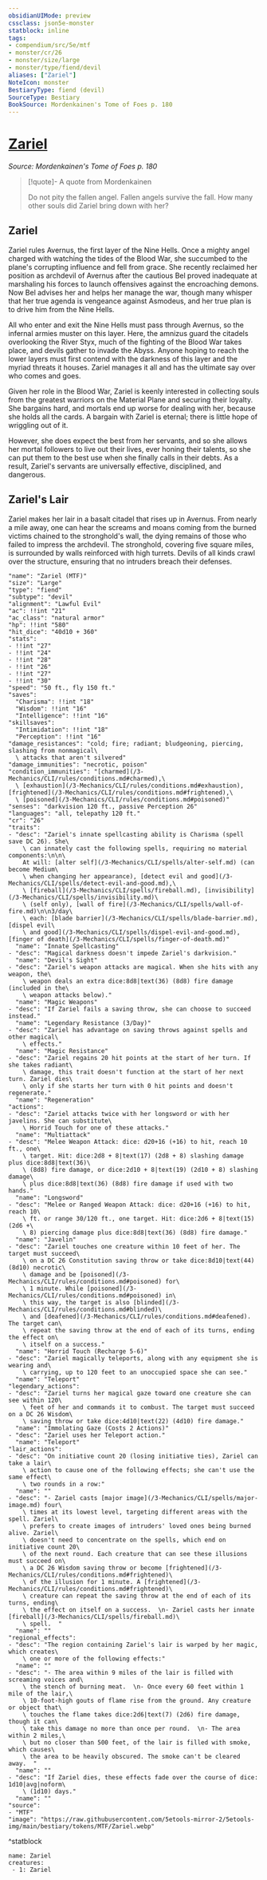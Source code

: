 ```yaml
---
obsidianUIMode: preview
cssclass: json5e-monster
statblock: inline
tags:
- compendium/src/5e/mtf
- monster/cr/26
- monster/size/large
- monster/type/fiend/devil
aliases: ["Zariel"]
NoteIcon: monster
BestiaryType: fiend (devil)
SourceType: Bestiary
BookSource: Mordenkainen's Tome of Foes p. 180
---
```

# [Zariel](3-Mechanics\CLI\bestiary\npc/zariel-mtf.md)
*Source: Mordenkainen's Tome of Foes p. 180*  

> [!quote]- A quote from Mordenkainen  
> 
> Do not pity the fallen angel. Fallen angels survive the fall. How many other souls did Zariel bring down with her?

## Zariel

Zariel rules Avernus, the first layer of the Nine Hells. Once a mighty angel charged with watching the tides of the Blood War, she succumbed to the plane's corrupting influence and fell from grace. She recently reclaimed her position as archdevil of Avernus after the cautious Bel proved inadequate at marshaling his forces to launch offensives against the encroaching demons. Now Bel advises her and helps her manage the war, though many whisper that her true agenda is vengeance against Asmodeus, and her true plan is to drive him from the Nine Hells.

All who enter and exit the Nine Hells must pass through Avernus, so the infernal armies muster on this layer. Here, the amnizus guard the citadels overlooking the River Styx, much of the fighting of the Blood War takes place, and devils gather to invade the Abyss. Anyone hoping to reach the lower layers must first contend with the darkness of this layer and the myriad threats it houses. Zariel manages it all and has the ultimate say over who comes and goes.

Given her role in the Blood War, Zariel is keenly interested in collecting souls from the greatest warriors on the Material Plane and securing their loyalty. She bargains hard, and mortals end up worse for dealing with her, because she holds all the cards. A bargain with Zariel is eternal; there is little hope of wriggling out of it.

However, she does expect the best from her servants, and so she allows her mortal followers to live out their lives, ever honing their talents, so she can put them to the best use when she finally calls in their debts. As a result, Zariel's servants are universally effective, disciplined, and dangerous.

## Zariel's Lair

Zariel makes her lair in a basalt citadel that rises up in Avernus. From nearly a mile away, one can hear the screams and moans coming from the burned victims chained to the stronghold's wall, the dying remains of those who failed to impress the archdevil. The stronghold, covering five square miles, is surrounded by walls reinforced with high turrets. Devils of all kinds crawl over the structure, ensuring that no intruders breach their defenses.

```statblock
"name": "Zariel (MTF)"
"size": "Large"
"type": "fiend"
"subtype": "devil"
"alignment": "Lawful Evil"
"ac": !!int "21"
"ac_class": "natural armor"
"hp": !!int "580"
"hit_dice": "40d10 + 360"
"stats":
- !!int "27"
- !!int "24"
- !!int "28"
- !!int "26"
- !!int "27"
- !!int "30"
"speed": "50 ft., fly 150 ft."
"saves":
  "Charisma": !!int "18"
  "Wisdom": !!int "16"
  "Intelligence": !!int "16"
"skillsaves":
  "Intimidation": !!int "18"
  "Perception": !!int "16"
"damage_resistances": "cold; fire; radiant; bludgeoning, piercing, slashing from nonmagical\
  \ attacks that aren't silvered"
"damage_immunities": "necrotic, poison"
"condition_immunities": "[charmed](/3-Mechanics/CLI/rules/conditions.md#charmed),\
  \ [exhaustion](/3-Mechanics/CLI/rules/conditions.md#exhaustion), [frightened](/3-Mechanics/CLI/rules/conditions.md#frightened),\
  \ [poisoned](/3-Mechanics/CLI/rules/conditions.md#poisoned)"
"senses": "darkvision 120 ft., passive Perception 26"
"languages": "all, telepathy 120 ft."
"cr": "26"
"traits":
- "desc": "Zariel's innate spellcasting ability is Charisma (spell save DC 26). She\
    \ can innately cast the following spells, requiring no material components:\n\n\
    At will: [alter self](/3-Mechanics/CLI/spells/alter-self.md) (can become Medium\
    \ when changing her appearance), [detect evil and good](/3-Mechanics/CLI/spells/detect-evil-and-good.md),\
    \ [fireball](/3-Mechanics/CLI/spells/fireball.md), [invisibility](/3-Mechanics/CLI/spells/invisibility.md)\
    \ (self only), [wall of fire](/3-Mechanics/CLI/spells/wall-of-fire.md)\n\n3/day\
    \ each: [blade barrier](/3-Mechanics/CLI/spells/blade-barrier.md), [dispel evil\
    \ and good](/3-Mechanics/CLI/spells/dispel-evil-and-good.md), [finger of death](/3-Mechanics/CLI/spells/finger-of-death.md)"
  "name": "Innate Spellcasting"
- "desc": "Magical darkness doesn't impede Zariel's darkvision."
  "name": "Devil's Sight"
- "desc": "Zariel's weapon attacks are magical. When she hits with any weapon, the\
    \ weapon deals an extra dice:8d8|text(36) (8d8) fire damage (included in the\
    \ weapon attacks below)."
  "name": "Magic Weapons"
- "desc": "If Zariel fails a saving throw, she can choose to succeed instead."
  "name": "Legendary Resistance (3/Day)"
- "desc": "Zariel has advantage on saving throws against spells and other magical\
    \ effects."
  "name": "Magic Resistance"
- "desc": "Zariel regains 20 hit points at the start of her turn. If she takes radiant\
    \ damage, this trait doesn't function at the start of her next turn. Zariel dies\
    \ only if she starts her turn with 0 hit points and doesn't regenerate."
  "name": "Regeneration"
"actions":
- "desc": "Zariel attacks twice with her longsword or with her javelins. She can substitute\
    \ Horrid Touch for one of these attacks."
  "name": "Multiattack"
- "desc": "Melee Weapon Attack: dice: d20+16 (+16) to hit, reach 10 ft., one\
    \ target. Hit: dice:2d8 + 8|text(17) (2d8 + 8) slashing damage plus dice:8d8|text(36)\
    \ (8d8) fire damage, or dice:2d10 + 8|text(19) (2d10 + 8) slashing damage\
    \ plus dice:8d8|text(36) (8d8) fire damage if used with two hands."
  "name": "Longsword"
- "desc": "Melee or Ranged Weapon Attack: dice: d20+16 (+16) to hit, reach 10\
    \ ft. or range 30/120 ft., one target. Hit: dice:2d6 + 8|text(15) (2d6 +\
    \ 8) piercing damage plus dice:8d8|text(36) (8d8) fire damage."
  "name": "Javelin"
- "desc": "Zariel touches one creature within 10 feet of her. The target must succeed\
    \ on a DC 26 Constitution saving throw or take dice:8d10|text(44) (8d10) necrotic\
    \ damage and be [poisoned](/3-Mechanics/CLI/rules/conditions.md#poisoned) for\
    \ 1 minute. While [poisoned](/3-Mechanics/CLI/rules/conditions.md#poisoned) in\
    \ this way, the target is also [blinded](/3-Mechanics/CLI/rules/conditions.md#blinded)\
    \ and [deafened](/3-Mechanics/CLI/rules/conditions.md#deafened). The target can\
    \ repeat the saving throw at the end of each of its turns, ending the effect on\
    \ itself on a success."
  "name": "Horrid Touch (Recharge 5-6)"
- "desc": "Zariel magically teleports, along with any equipment she is wearing and\
    \ carrying, up to 120 feet to an unoccupied space she can see."
  "name": "Teleport"
"legendary_actions":
- "desc": "Zariel turns her magical gaze toward one creature she can see within 120\
    \ feet of her and commands it to combust. The target must succeed on a DC 26 Wisdom\
    \ saving throw or take dice:4d10|text(22) (4d10) fire damage."
  "name": "Immolating Gaze (Costs 2 Actions)"
- "desc": "Zariel uses her Teleport action."
  "name": "Teleport"
"lair_actions":
- "desc": "On initiative count 20 (losing initiative ties), Zariel can take a lair\
    \ action to cause one of the following effects; she can't use the same effect\
    \ two rounds in a row:"
  "name": ""
- "desc": "- Zariel casts [major image](/3-Mechanics/CLI/spells/major-image.md) four\
    \ times at its lowest level, targeting different areas with the spell. Zariel\
    \ prefers to create images of intruders' loved ones being burned alive. Zariel\
    \ doesn't need to concentrate on the spells, which end on initiative count 20\
    \ of the next round. Each creature that can see these illusions must succeed on\
    \ a DC 26 Wisdom saving throw or become [frightened](/3-Mechanics/CLI/rules/conditions.md#frightened)\
    \ of the illusion for 1 minute. A [frightened](/3-Mechanics/CLI/rules/conditions.md#frightened)\
    \ creature can repeat the saving throw at the end of each of its turns, ending\
    \ the effect on itself on a success.  \n- Zariel casts her innate [fireball](/3-Mechanics/CLI/spells/fireball.md)\
    \ spell.  "
  "name": ""
"regional_effects":
- "desc": "The region containing Zariel's lair is warped by her magic, which creates\
    \ one or more of the following effects:"
  "name": ""
- "desc": "- The area within 9 miles of the lair is filled with screaming voices and\
    \ the stench of burning meat.  \n- Once every 60 feet within 1 mile of the lair,\
    \ 10-foot-high gouts of flame rise from the ground. Any creature or object that\
    \ touches the flame takes dice:2d6|text(7) (2d6) fire damage, though it can\
    \ take this damage no more than once per round.  \n- The area within 2 miles,\
    \ but no closer than 500 feet, of the lair is filled with smoke, which causes\
    \ the area to be heavily obscured. The smoke can't be cleared away.  "
  "name": ""
- "desc": "If Zariel dies, these effects fade over the course of dice: 1d10|avg|noform\
    \ (1d10) days."
  "name": ""
"source":
- "MTF"
"image": "https://raw.githubusercontent.com/5etools-mirror-2/5etools-img/main/bestiary/tokens/MTF/Zariel.webp"
```
^statblock

```encounter-table
name: Zariel
creatures:
 - 1: Zariel
```